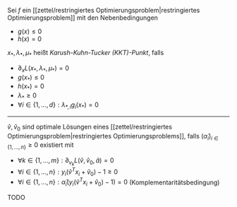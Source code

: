 Sei $f$ ein [[zettel/restringiertes Optimierungsproblem|restringiertes Optimierungsproblem]] mit den Nebenbedingungen
- $g(x) \le 0$
- $h(x) = 0$

$x_*, \lambda_*, \mu_*$ heißt *Karush-Kuhn-Tucker (KKT)-Punkt*, falls
- $\partial_x L(x_*, \lambda_*, \mu_*) = 0$
- $g(x_*) \le 0$
- $h(x_*) = 0$
- $\lambda_* \ge 0$
- $\forall i \in \{ 1, \dots, d \} : \lambda_{*, i}g_i(x_*) = 0$

---

$\hat{v}, \hat{v}_0$ sind optimale Lösungen eines [[zettel/restringiertes Optimierungsproblem|restringiertes Optimierungsproblems]], falls $(\hat{\alpha}_i)_{i \in \{ 1, \dots, n \}} \ge 0$ existiert mit
- $\forall k \in \{ 1, \dots, m \} : \partial_{v_k} L(\hat{v}, \hat{v}_0, \hat{a}) = 0$
- $\forall i \in \{ 1, \dots, n \} : y_i(\hat{v}^Tx_i + \hat{v}_0) - 1 \ge 0$
- $\forall i \in \{ 1, \dots, n \} : \hat{\alpha}_i(y_i(\hat{v}^Tx_i + \hat{v}_0) - 1) = 0$ (Komplementaritätsbedingung)

TODO